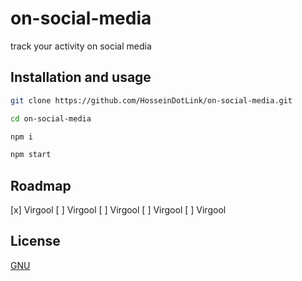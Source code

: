 # on-social-media

track your activity on social media


## Installation and usage


```bash
git clone https://github.com/HosseinDotLink/on-social-media.git

cd on-social-media

npm i

npm start
```

## Roadmap
[x] Virgool
[ ] Virgool
[ ] Virgool
[ ] Virgool
[ ] Virgool

## License
[GNU](https://www.gnu.org/licenses/gpl-3.0.en.html)

